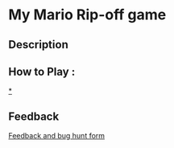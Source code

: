 # My Mario Rip-off game

## Description

## How to Play :
[*](my_game.exe)
## Feedback
[Feedback and bug hunt form](https://docs.google.com/forms/d/e/1FAIpQLSfpA_Q-ZMYfdleAoTn1cGGwvvBMwSNhgCSpfj_o8AhDnd_pDw/viewform?usp=sf_link)
